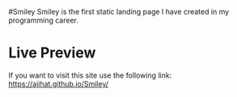 #Smiley
Smiley is the first static landing page I have created in my programming career.
# Live Preview
If you want to visit this site use the following link:
https://ajihat.github.io/Smiley/
